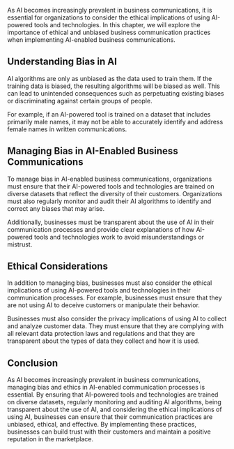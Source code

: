
As AI becomes increasingly prevalent in business communications, it is essential for organizations to consider the ethical implications of using AI-powered tools and technologies. In this chapter, we will explore the importance of ethical and unbiased business communication practices when implementing AI-enabled business communications.

Understanding Bias in AI
------------------------

AI algorithms are only as unbiased as the data used to train them. If the training data is biased, the resulting algorithms will be biased as well. This can lead to unintended consequences such as perpetuating existing biases or discriminating against certain groups of people.

For example, if an AI-powered tool is trained on a dataset that includes primarily male names, it may not be able to accurately identify and address female names in written communications.

Managing Bias in AI-Enabled Business Communications
---------------------------------------------------

To manage bias in AI-enabled business communications, organizations must ensure that their AI-powered tools and technologies are trained on diverse datasets that reflect the diversity of their customers. Organizations must also regularly monitor and audit their AI algorithms to identify and correct any biases that may arise.

Additionally, businesses must be transparent about the use of AI in their communication processes and provide clear explanations of how AI-powered tools and technologies work to avoid misunderstandings or mistrust.

Ethical Considerations
----------------------

In addition to managing bias, businesses must also consider the ethical implications of using AI-powered tools and technologies in their communication processes. For example, businesses must ensure that they are not using AI to deceive customers or manipulate their behavior.

Businesses must also consider the privacy implications of using AI to collect and analyze customer data. They must ensure that they are complying with all relevant data protection laws and regulations and that they are transparent about the types of data they collect and how it is used.

Conclusion
----------

As AI becomes increasingly prevalent in business communications, managing bias and ethics in AI-enabled communication processes is essential. By ensuring that AI-powered tools and technologies are trained on diverse datasets, regularly monitoring and auditing AI algorithms, being transparent about the use of AI, and considering the ethical implications of using AI, businesses can ensure that their communication practices are unbiased, ethical, and effective. By implementing these practices, businesses can build trust with their customers and maintain a positive reputation in the marketplace.
